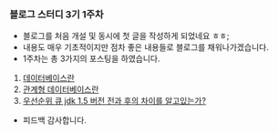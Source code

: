 ### 블로그 스터디 3기 1주차
- 블로그를 처음 개설 및 동시에 첫 글을 작성하게 되었네요 ㅎㅎ;
- 내용도 매우 기초적이지만 점차 좋은 내용들로 블로그를 채워나가겠습니다.
- 1주차는 총 3가지의 포스팅을 하였습니다.
1. [데이터베이스란](https://ohtaeg.tistory.com/1)
2. [관계형 데이터베이스란](https://ohtaeg.tistory.com/2)
3. [우선순위 큐 jdk 1.5 버전 전과 후의 차이를 알고있는가?](https://ohtaeg.tistory.com/3)
- 피드백 감사합니다.
